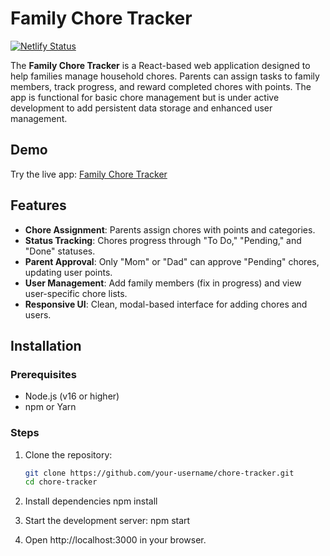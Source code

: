 # Family Chore Tracker

[![Netlify Status](https://api.netlify.com/api/v1/badges/4f3feb4d-7121-4746-81ff-1c43d978cb97/deploy-status)](https://app.netlify.com/projects/mikkelsons-family-chore-tracker/deploys)

The **Family Chore Tracker** is a React-based web application designed to help families manage household chores. Parents can assign tasks to family members, track progress, and reward completed chores with points. The app is functional for basic chore management but is under active development to add persistent data storage and enhanced user management.

## Demo

Try the live app: [Family Chore Tracker](https://mikkelsons-family-chore-tracker.netlify.app/)

## Features

- **Chore Assignment**: Parents assign chores with points and categories.
- **Status Tracking**: Chores progress through "To Do," "Pending," and "Done" statuses.
- **Parent Approval**: Only "Mom" or "Dad" can approve "Pending" chores, updating user points.
- **User Management**: Add family members (fix in progress) and view user-specific chore lists.
- **Responsive UI**: Clean, modal-based interface for adding chores and users.

## Installation

### Prerequisites

- Node.js (v16 or higher)
- npm or Yarn

### Steps

1. Clone the repository:

   ```bash
   git clone https://github.com/your-username/chore-tracker.git
   cd chore-tracker
   ```

2. Install dependencies
   npm install

3. Start the development server:
   npm start

4. Open http://localhost:3000 in your browser.
